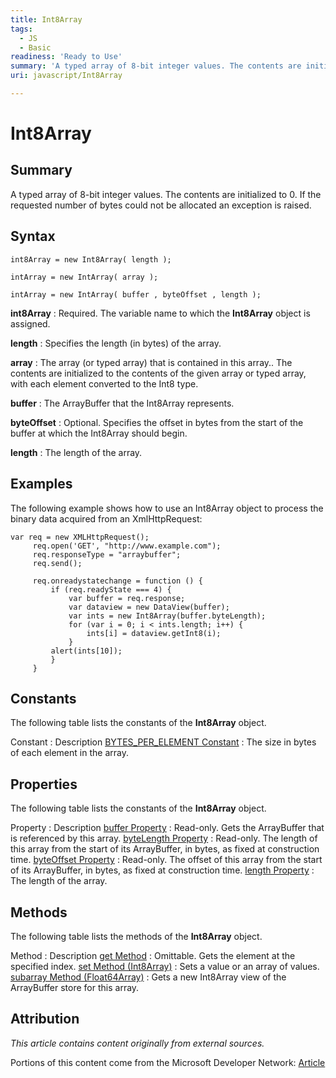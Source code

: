 ```yaml
---
title: Int8Array
tags:
  - JS
  - Basic
readiness: 'Ready to Use'
summary: 'A typed array of 8-bit integer values. The contents are initialized to 0. If the requested number of bytes could not be allocated an exception is raised.'
uri: javascript/Int8Array

---
```

# Int8Array

## Summary

A typed array of 8-bit integer values. The contents are initialized to 0. If the requested number of bytes could not be allocated an exception is raised.

## Syntax

    int8Array = new Int8Array( length );

    intArray = new IntArray( array );

    intArray = new IntArray( buffer , byteOffset , length );

**int8Array**
:   Required. The variable name to which the **Int8Array** object is assigned.

**length**
:   Specifies the length (in bytes) of the array.

**array**
:   The array (or typed array) that is contained in this array.. The contents are initialized to the contents of the given array or typed array, with each element converted to the Int8 type.

**buffer**
:   The ArrayBuffer that the Int8Array represents.

**byteOffset**
:   Optional. Specifies the offset in bytes from the start of the buffer at which the Int8Array should begin.

**length**
:   The length of the array.

## Examples

The following example shows how to use an Int8Array object to process the binary data acquired from an XmlHttpRequest:

``` {.js}
var req = new XMLHttpRequest();
     req.open('GET', "http://www.example.com");
     req.responseType = "arraybuffer";
     req.send();

     req.onreadystatechange = function () {
         if (req.readyState === 4) {
             var buffer = req.response;
             var dataview = new DataView(buffer);
             var ints = new Int8Array(buffer.byteLength);
             for (var i = 0; i < ints.length; i++) {
                 ints[i] = dataview.getInt8(i);
             }
         alert(ints[10]);
         }
     }
```

## Constants

The following table lists the constants of the **Int8Array** object.

Constant
:   Description
[BYTES\_PER\_ELEMENT Constant](/javascript/Int8Array/BYTES_PER_ELEMENT)
:   The size in bytes of each element in the array.

## Properties

The following table lists the constants of the **Int8Array** object.

Property
:   Description
[buffer Property](/javascript/Int8Array/buffer)
:   Read-only. Gets the ArrayBuffer that is referenced by this array.
[byteLength Property](/javascript/Int8Array/byteLength)
:   Read-only. The length of this array from the start of its ArrayBuffer, in bytes, as fixed at construction time.
[byteOffset Property](/javascript/Int8Array/byteOffset)
:   Read-only. The offset of this array from the start of its ArrayBuffer, in bytes, as fixed at construction time.
[length Property](/javascript/Int8Array/length)
:   The length of the array.

## Methods

The following table lists the methods of the **Int8Array** object.

Method
:   Description
[get Method](/javascript/Int8Array/get)
:   Omittable. Gets the element at the specified index.
[set Method (Int8Array)](/javascript/Int8Array/set)
:   Sets a value or an array of values.
[subarray Method (Float64Array)](/javascript/Float64Array/subarray)
:   Gets a new Int8Array view of the ArrayBuffer store for this array.

## Attribution

*This article contains content originally from external sources.*

Portions of this content come from the Microsoft Developer Network: [Article](http://msdn.microsoft.com/en-us/library/ie/br212462(v=vs.94).aspx)

